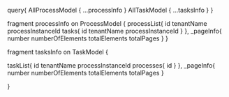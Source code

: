 query{
    AllProcessModel {
      ...processInfo
  }
  AllTaskModel {
      ...tasksInfo
  }
}



fragment processInfo on ProcessModel {
  processList{
           id
           tenantName
           processInstanceId
           tasks{
             id
           tenantName
           processInstanceId
           }
       },
                                     _pageInfo{
                                        number
                                        numberOfElements
                                        totalElements
                                        totalPages
       }
}

fragment tasksInfo on TaskModel {

  taskList{
           id
           tenantName
           processInstanceId
           processes{
               id
           }
       },
                                     _pageInfo{
                                        number
                                        numberOfElements
                                        totalElements
                                        totalPages
       }

}
